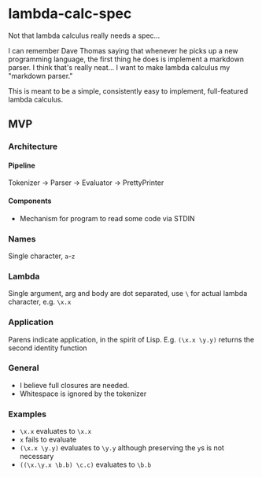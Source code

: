 # lambda-calc-spec
Not that lambda calculus really needs a spec...

I can remember Dave Thomas saying that whenever he picks up a new programming
language, the first thing he does is implement a markdown parser. I think
that's really neat... I want to make lambda calculus my "markdown parser."

This is meant to be a simple, consistently easy to implement, full-featured
lambda calculus.

## MVP
### Architecture
#### Pipeline
Tokenizer -> Parser -> Evaluator -> PrettyPrinter

#### Components
 - Mechanism for program to read some code via STDIN

### Names
Single character, `a`-`z`

### Lambda
Single argument, arg and body are dot separated, use `\` for actual lambda
character, e.g. `\x.x`

### Application
Parens indicate application, in the spirit of Lisp. E.g. `(\x.x \y.y)` returns
the second identity function

### General
 - I believe full closures are needed.
 - Whitespace is ignored by the tokenizer

### Examples
 - `\x.x` evaluates to `\x.x`
 - `x` fails to evaluate
 - `(\x.x \y.y)` evaluates to `\y.y` although preserving the `y`s is not
   necessary
 - `((\x.\y.x \b.b) \c.c)` evaluates to `\b.b`
